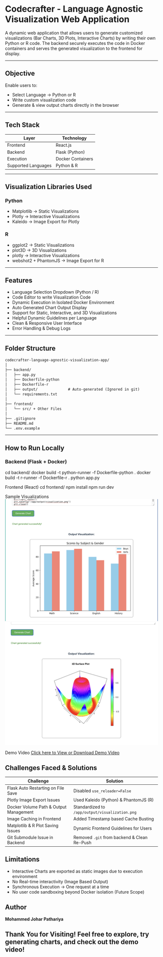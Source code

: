 # Codecrafter - Language Agnostic Visualization Web Application

A dynamic web application that allows users to generate customized visualizations (Bar Charts, 3D Plots, Interactive Charts) by writing their own Python or R code. The backend securely executes the code in Docker containers and serves the generated visualization to the frontend for display.

----

## Objective

Enable users to:
- Select Language → Python or R
- Write custom visualization code
- Generate & view output charts directly in the browser

---

## Tech Stack

| Layer        | Technology               |
|--------------|--------------------------|
| Frontend     | React.js                 |
| Backend      | Flask (Python)           |
| Execution    | Docker Containers        |
| Supported Languages | Python & R        |

---

## Visualization Libraries Used

### Python
- Matplotlib → Static Visualizations
- Plotly → Interactive Visualizations
- Kaleido → Image Export for Plotly

### R
- ggplot2 → Static Visualizations
- plot3D → 3D Visualizations
- plotly → Interactive Visualizations
- webshot2 + PhantomJS → Image Export for R

---

## Features

- Language Selection Dropdown (Python / R)
- Code Editor to write Visualization Code
- Dynamic Execution in Isolated Docker Environment
- Auto Generated Chart Output Display
- Support for Static, Interactive, and 3D Visualizations
- Helpful Dynamic Guidelines per Language
- Clean & Responsive User Interface
- Error Handling & Debug Logs

---

## Folder Structure

```
codecrafter-language-agnostic-visualization-app/
│
├── backend/
│   ├── app.py
│   ├── Dockerfile-python
│   ├── Dockerfile-r
│   ├── output/              # Auto-generated (Ignored in git)
│   └── requirements.txt
│
├── frontend/
│   └── src/ + Other Files
│
├── .gitignore
├── README.md
└── .env.example
```

---

## How to Run Locally

### Backend (Flask + Docker)

cd backend/
docker build -t python-runner -f Dockerfile-python .
docker build -t r-runner -f Dockerfile-r .
python app.py

Frontend (React)
cd frontend/
npm install
npm run dev

Sample Visualizations
![Python Bar Chart Output](assets/PythonStatic.png)
![R 3D Chart Output](assets/R3D.png)

Demo Video
<a href="assets/Working_Demo.mp4" target="_blank">Click here to View or Download Demo Video</a>

## Challenges Faced & Solutions

| Challenge | Solution |
|-----------|-----------|
| Flask Auto Restarting on File Save | Disabled `use_reloader=False` |
| Plotly Image Export Issues | Used Kaleido (Python) & PhantomJS (R) |
| Docker Volume Path & Output Management | Standardized to `/app/output/visualization.png` |
| Image Caching in Frontend | Added Timestamp based Cache Busting |
| Matplotlib & R Plot Saving Issues | Dynamic Frontend Guidelines for Users |
| Git Submodule Issue in Backend | Removed `.git` from backend & Clean Re-Push |


## Limitations
* Interactive Charts are exported as static images due to execution environment
* No Real-time interactivity (Image Based Output)
* Synchronous Execution → One request at a time
* No user code sandboxing beyond Docker isolation (Future Scope)

## Author
**Mohammed Johar Pathariya**

Thank You for Visiting!
Feel free to explore, try generating charts, and check out the demo video!
---
